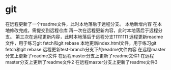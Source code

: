 # git
在远程更新了一个readme文件，此时本地落后于远程分支。
本地新增内容
在本地修改完成，需提交到远程仓库
再一次在远程更新内容，此时本地落后于远程分支。
第三次在远程更新内容，此时本地落后于远程分支11111111
远程更新readme文件，用于练习git fetch和git rebase
本地更新index.html文件，用于练习git fetch和git rebase
远程更新test-branch分支下的readme文件内容
在远程master分支上更新了readme文件
在远程master分支上更新了readme文件1
在远程master分支上更新了readme文件2
在远程master分支上更新了readme文件3
